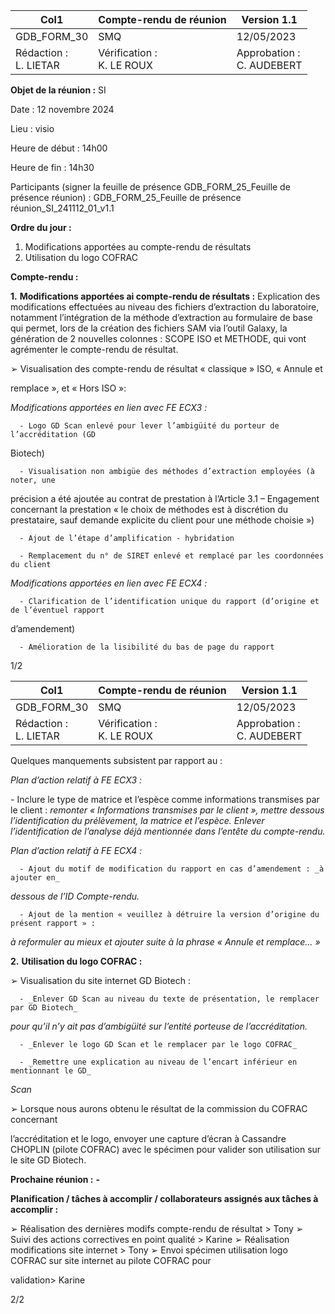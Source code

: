 |Col1|Compte-rendu de réunion|Version 1.1|
|---|---|---|
|GDB_FORM_30|SMQ|12/05/2023|
|Rédaction :<br>L. LIETAR|Vérification :<br>K. LE ROUX|Approbation :<br>C. AUDEBERT|


**Objet de la réunion :** SI

Date : 12 novembre 2024

Lieu : visio

Heure de début : 14h00

Heure de fin : 14h30

Participants (signer la feuille de présence GDB_FORM_25_Feuille de présence réunion) :
GDB_FORM_25_Feuille de présence réunion_SI_241112_01_v1.1

**Ordre du jour :**

1. Modifications apportées au compte-rendu de résultats
2. Utilisation du logo COFRAC

**Compte-rendu :**

**1.** **Modifications apportées ai compte-rendu de résultats :**
Explication des modifications effectuées au niveau des fichiers d’extraction du laboratoire,
notamment l’intégration de la méthode d’extraction au formulaire de base qui permet, lors de
la création des fichiers SAM via l’outil Galaxy, la génération de 2 nouvelles colonnes : SCOPE
ISO et METHODE, qui vont agrémenter le compte-rendu de résultat.

➢ Visualisation des compte-rendu de résultat « classique » ISO, « Annule et

remplace », et « Hors ISO »:

_Modifications apportées en lien avec FE ECX3 :_

      - Logo GD Scan enlevé pour lever l’ambigüité du porteur de l’accréditation (GD
Biotech)

      - Visualisation non ambigüe des méthodes d’extraction employées (à noter, une
précision a été ajoutée au contrat de prestation à l’Article 3.1 – Engagement
concernant la prestation « le choix de méthodes est à discrétion du prestataire,
sauf demande explicite du client pour une méthode choisie »)

      - Ajout de l’étape d’amplification - hybridation

      - Remplacement du n° de SIRET enlevé et remplacé par les coordonnées du client
_Modifications apportées en lien avec FE ECX4 :_

      - Clarification de l’identification unique du rapport (d’origine et de l’éventuel rapport
d’amendement)

      - Amélioration de la lisibilité du bas de page du rapport

1/2

|Col1|Compte-rendu de réunion|Version 1.1|
|---|---|---|
|GDB_FORM_30|SMQ|12/05/2023|
|Rédaction :<br>L. LIETAR|Vérification :<br>K. LE ROUX|Approbation :<br>C. AUDEBERT|


Quelques manquements subsistent par rapport au :

_Plan d’action relatif à FE ECX3 :_

_-_ Inclure le type de matrice et l’espèce comme informations transmises par le client : _remonter_
_« Informations transmises par le client », mettre dessous l’identification du prélèvement, la_
_matrice et l’espèce. Enlever l’identification de l’analyse déjà mentionnée dans l’entête du_
_compte-rendu._

_Plan d’action relatif à FE ECX4 :_

      - Ajout du motif de modification du rapport en cas d’amendement : _à ajouter en_
_dessous de l’ID Compte-rendu._

      - Ajout de la mention « veuillez à détruire la version d’origine du présent rapport » :
_à reformuler au mieux et ajouter suite à la phrase « Annule et remplace… »_

**2.** **Utilisation du logo COFRAC :**

➢ Visualisation du site internet GD Biotech :

      - _Enlever GD Scan au niveau du texte de présentation, le remplacer par GD Biotech_
_pour qu’il n’y ait pas d’ambigüité sur l’entité porteuse de l’accréditation._

      - _Enlever le logo GD Scan et le remplacer par le logo COFRAC_

      - _Remettre une explication au niveau de l’encart inférieur en mentionnant le GD_
_Scan_

➢ Lorsque nous aurons obtenu le résultat de la commission du COFRAC concernant

l’accréditation et le logo, envoyer une capture d’écran à Cassandre CHOPLIN (pilote
COFRAC) avec le spécimen pour valider son utilisation sur le site GD Biotech.

**Prochaine réunion :** **-**

**Planification / tâches à accomplir / collaborateurs assignés aux tâches à accomplir :**

➢ Réalisation des dernières modifs compte-rendu de résultat > Tony
➢ Suivi des actions correctives en point qualité > Karine
➢ Réalisation modifications site internet > Tony
➢ Envoi spécimen utilisation logo COFRAC sur site internet au pilote COFRAC pour

validation> Karine

2/2

